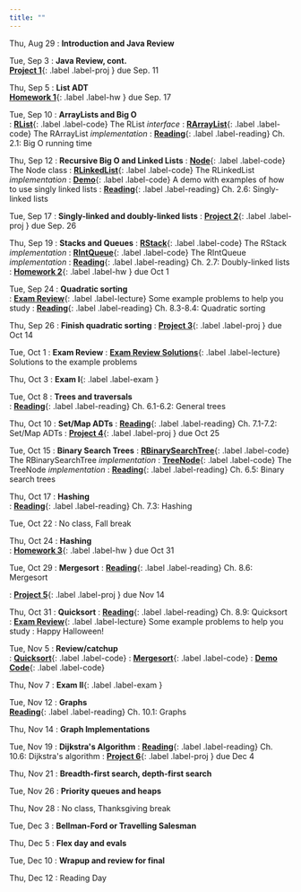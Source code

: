 ```yaml
---
title: ""
---
```


<!--- CS 241 Data Structures & Algorithms --->


Thu, Aug 29
: **Introduction and Java Review**  


Tue, Sep 3
: **Java Review, cont.**  
[**Project 1**](projects/proj1){: .label .label-proj } due Sep. 11

Thu, Sep 5
: **List ADT**  
[**Homework 1**](homework/hw1/hw1.pdf){: .label .label-hw } due Sep. 17

Tue, Sep 10
: **ArrayLists and Big O**  
: [**RList**](lectures/ArrayList/RList.java){: .label .label-code} The RList *interface*
: [**RArrayList**](lectures/ArrayList/RArrayList.java){: .label .label-code} The RArrayList *implementation*
: [**Reading**](https://rhodes.box.com/s/wjf7eyei6v16rbluzc4ci9rckup7hvro){: .label .label-reading} Ch. 2.1: Big O running time

Thu, Sep 12
: **Recursive Big O and Linked Lists**
: [**Node**](lectures/LinkedList/Node.java){: .label .label-code} The Node class
: [**RLinkedList**](lectures/LinkedList/RLinkedList.java){: .label .label-code} The RLinkedList *implementation*
: [**Demo**](lectures/LinkedList/RLLDemo.java){: .label .label-code} A demo with examples of how to use singly linked lists
: [**Reading**](https://rhodes.box.com/s/e9edx6ebgw4ipm61cl907trljwahk380){: .label .label-reading} Ch. 2.6: Singly-linked lists 

Tue, Sep 17
: **Singly-linked and doubly-linked lists**
: [**Project 2**](projects/proj2){: .label .label-proj } due Sep. 26

Thu, Sep 19
: **Stacks and Queues**
: [**RStack**](lectures/LinkedList/RStack.java){: .label .label-code} The RStack *implementation*
: [**RIntQueue**](lectures/LinkedList/RIntQueue.java){: .label .label-code} The RIntQueue *implementation*
: [**Reading**](https://rhodes.box.com/s/0hnefr3dgk936tldg9wjh9nxwr11r6a5){: .label .label-reading} Ch. 2.7: Doubly-linked lists 
: [**Homework 2**](homework/hw2/hw2.pdf){: .label .label-hw } due Oct 1

Tue, Sep 24
: **Quadratic sorting**  
: [**Exam Review**](lectures/examReview/Midterm1Review.pdf){: .label .label-lecture} Some example problems to help you study
: [**Reading**](https://rhodes.box.com/s/ygehchmn8m7c5hzaneowzmhb6nqe2uj9){: .label .label-reading} Ch. 8.3-8.4: Quadratic sorting

Thu, Sep 26
: **Finish quadratic sorting**
: [**Project 3**](projects/proj3){: .label .label-proj } due Oct 14  
 
Tue, Oct 1 
: **Exam Review**
: [**Exam Review Solutions**](lectures/examReview/Midterm1ReviewSolutions.pdf){: .label .label-lecture} Solutions to the example problems
  
Thu, Oct 3
: **Exam I**{: .label .label-exam }

Tue, Oct 8
: **Trees and traversals**  
: [**Reading**](https://rhodes.box.com/s/ug21aeha2rbrbd4ovybuty3k5anqe6gl){: .label .label-reading} Ch. 6.1-6.2: General trees

Thu, Oct 10
: **Set/Map ADTs**
: [**Reading**](https://rhodes.box.com/s/lr88jmz6ok8eyfc97jrilsmn5fmm93a8){: .label .label-reading} Ch. 7.1-7.2: Set/Map ADTs
: [**Project 4**](projects/proj4){: .label .label-proj } due Oct 25 

Tue, Oct 15
: **Binary Search Trees**
: [**RBinarySearchTree**](lectures/trees/RBinarySearchTree.java){: .label .label-code} The RBinarySearchTree *implementation*
: [**TreeNode**](lectures/trees/TreeNode.java){: .label .label-code} The TreeNode *implementation*
: [**Reading**](https://rhodes.box.com/s/3uvthh6s7uoahmwyu1vi6wlo2at1e55g){: .label .label-reading} Ch. 6.5: Binary search trees

Thu, Oct 17
: **Hashing**  
: [**Reading**](https://rhodes.box.com/s/a3jk5a95msi8w5npdwoqsu05jh313uf8){: .label .label-reading} Ch. 7.3: Hashing

Tue, Oct 22
: No class, Fall break

Thu, Oct 24
: **Hashing**   
: [**Homework 3**](homework/hw3/hw3.pdf){: .label .label-hw } due Oct 31

Tue, Oct 29
: **Mergesort**
: [**Reading**](https://rhodes.box.com/s/77acwt2ii175jp6lkyfvzzdppkdr0z1f){: .label .label-reading} Ch. 8.6: Mergesort
<!---: [**Homework 4**](homework/hw4/hw4.pdf){: .label .label-hw } due Nov 5--->
: [**Project 5**](projects/proj5){: .label .label-proj } due Nov 14 

Thu, Oct 31
: **Quicksort**
: [**Reading**](https://rhodes.box.com/s/bhl0chfajgxhoii22nnqkkgs632j4se7){: .label .label-reading} Ch. 8.9: Quicksort  
: [**Exam Review**](lectures/examReview/Midterm2Review.pdf){: .label .label-lecture} Some example problems to help you study 
: Happy Halloween!

Tue, Nov 5
: **Review/catchup**  
: [**Quicksort**](lectures/nlognSorting/quicksort.java){: .label .label-code} 
: [**Mergesort**](lectures/nlognSorting/mergesort.java){: .label .label-code} 
: [**Demo Code**](lectures/nlognSorting/sortingTest.java){: .label .label-code} 

Thu, Nov 7
: **Exam II**{: .label .label-exam } 

Tue, Nov 12
: **Graphs**  
[**Reading**](https://rhodes.box.com/s/vpgubmzkhc2nyl5m808e5pdstfgt9tbz){: .label .label-reading} Ch. 10.1: Graphs

Thu, Nov 14
: **Graph Implementations**  

Tue, Nov 19
: **Dijkstra's Algorithm**
: [**Reading**](https://rhodes.box.com/s/pp4pwn50elcvjddjh0djlrxyregoitsu){: .label .label-reading} Ch. 10.6: Dijkstra's algorithm 
: [**Project 6**](projects/proj6){: .label .label-proj } due Dec 4

Thu, Nov 21
: **Breadth-first search, depth-first search**

Tue, Nov 26
: **Priority queues and heaps**  

Thu, Nov 28
: No class, Thanksgiving break

Tue, Dec 3
: **Bellman-Ford or Travelling Salesman**

Thu, Dec 5
: **Flex day and evals**

Tue, Dec 10
: **Wrapup and review for final**  

Thu, Dec 12
: Reading Day